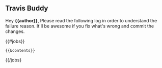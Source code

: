 ## Travis Buddy
Hey **{{author}}**,
Please read the following log in order to understand the failure reason.
It'll be awesome if you fix what's wrong and commit the changes.

{{#jobs}}

```
{{&contents}}
```

{{/jobs}

